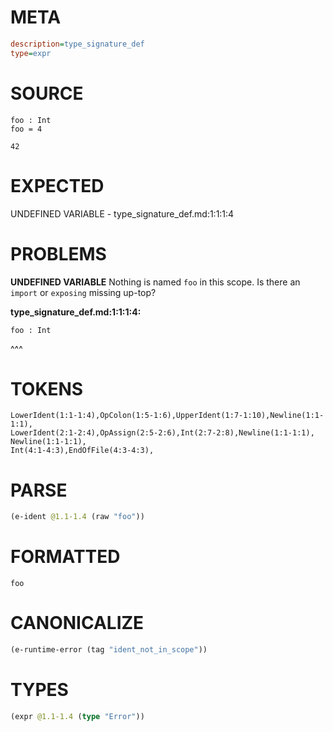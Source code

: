 # META
~~~ini
description=type_signature_def
type=expr
~~~
# SOURCE
~~~roc
foo : Int
foo = 4

42
~~~
# EXPECTED
UNDEFINED VARIABLE - type_signature_def.md:1:1:1:4
# PROBLEMS
**UNDEFINED VARIABLE**
Nothing is named `foo` in this scope.
Is there an `import` or `exposing` missing up-top?

**type_signature_def.md:1:1:1:4:**
```roc
foo : Int
```
^^^


# TOKENS
~~~zig
LowerIdent(1:1-1:4),OpColon(1:5-1:6),UpperIdent(1:7-1:10),Newline(1:1-1:1),
LowerIdent(2:1-2:4),OpAssign(2:5-2:6),Int(2:7-2:8),Newline(1:1-1:1),
Newline(1:1-1:1),
Int(4:1-4:3),EndOfFile(4:3-4:3),
~~~
# PARSE
~~~clojure
(e-ident @1.1-1.4 (raw "foo"))
~~~
# FORMATTED
~~~roc
foo
~~~
# CANONICALIZE
~~~clojure
(e-runtime-error (tag "ident_not_in_scope"))
~~~
# TYPES
~~~clojure
(expr @1.1-1.4 (type "Error"))
~~~
